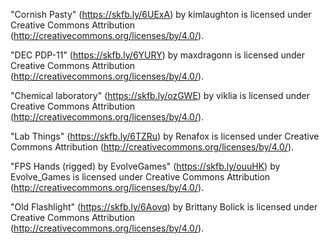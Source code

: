 "Cornish Pasty" (https://skfb.ly/6UExA) by kimlaughton is licensed under Creative Commons Attribution (http://creativecommons.org/licenses/by/4.0/).

"DEC PDP-11" (https://skfb.ly/6YURY) by maxdragonn is licensed under Creative Commons Attribution (http://creativecommons.org/licenses/by/4.0/).

"Сhemical laboratory" (https://skfb.ly/ozGWE) by viklia is licensed under Creative Commons Attribution (http://creativecommons.org/licenses/by/4.0/).

"Lab Things" (https://skfb.ly/6TZRu) by Renafox is licensed under Creative Commons Attribution (http://creativecommons.org/licenses/by/4.0/).

"FPS Hands (rigged) by EvolveGames" (https://skfb.ly/ouuHK) by Evolve_Games is licensed under Creative Commons Attribution (http://creativecommons.org/licenses/by/4.0/).

"Old Flashlight" (https://skfb.ly/6Aovq) by Brittany Bolick is licensed under Creative Commons Attribution (http://creativecommons.org/licenses/by/4.0/).
